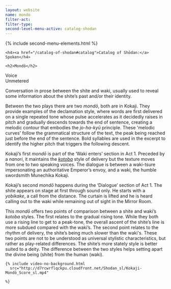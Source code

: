 ```yaml
---
layout: website
name: mondo
filter-act:
filter-type:
second-level-menu-active: catalog-shodan
---
```


{% include second-menu-elements.html %}

<main class="page-content">
  <div class="text-container">

    <h4><a href="/catalog-of-shodan#catalog">Catalog of Shōdan:</a> Spoken</h4>

    <h2>Mondō</h2>

  <div class="introductory-table">
    <div class="introductory-table__element">
      <div class="introductory-table__term">Voice</div>
      <div class="introductory-table__definition">Unmetered</div>
    </div>
  </div>

  <p>Conversation in prose between the shite and waki, usually used to reveal some information about the shite’s past and/or their identity.</p>

  <p>Between the two plays there are two <em>mondō</em>, both are in Kokaji. They provide examples of the declamation style, where words are first delivered on a single repeated tone whose pulse accelerates as it decidedly raises in pitch and gradually descends towards the end of sentence, creating a melodic contour that embodies the <em>jo-ha-kyū</em> principle. These 'melodic curves' follow the grammatical structure of the text, the peak being reached just before the end of the sentence.
  Bold syllables are used in the excerpt to identify the higher pitch that triggers the following descent.</p>

  <p>Kokaji’s first <em>mondō</em> is part of the ‘Waki enters’ section in Act 1. Preceded by a <em>nanori</em>, it maintains the <a href="/music/voices#Spoken" target="_blank"><em>kotoba</em></a> style of delivery but the texture moves from one to two speaking voices.
  The dialogue is between a waki-tsure impersonating an authoritative Emperor’s envoy, and a waki, the humble swordsmith Munechika Kokaji.</p>

  <p>Kokaji’s second <em>mondō</em> happens during the ‘Dialogue’ section of Act 1.  The shite appears on stage at first through sound only. He starts with a <em>yobikake</em>, a call from the distance. The curtain is lifted and he is heard calling out to the waki while remaining out of sight in the Mirror Room.</p>
  <p>This <em>mondō</em> offers two points of comparison between a shite and waki’s <em>kotoba</em> styles.
  The first relates to the gradual rising tone. While they both use a rising line to get to a peak-tone, the overall ascent of the shite’s line is more subdued compared with the waki’s. The second point relates to the rhythm of delivery, the shite’s being much slower than the waki's. These two points are not to be understood as universal stylistic characteristics, but rather as play-related differences. The shite’s more stately style is better suited to a deity. The difference between the two styles helps setting apart the divine being (shite) from the human (waki).</p>

    {% include video-no-background.html
      src="http://d7rcwrflqckpu.cloudfront.net/Shodan_sl/Kokaji-Mondō_Score_sl.mp4"

    %}
</div>
</main>
